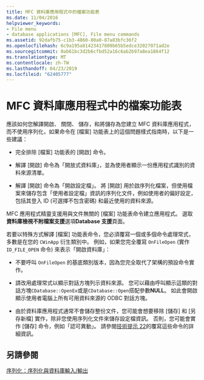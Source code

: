 ```yaml
---
title: MFC 資料庫應用程式中的檔案功能表
ms.date: 11/04/2016
helpviewer_keywords:
- File menu
- database applications [MFC], File menu commands
ms.assetid: 92dafb75-c1b3-4860-80a0-87a83bfc36f2
ms.openlocfilehash: 6c9a195a81423417809b65b5edce32027071ad2e
ms.sourcegitcommit: 0ab61bc3d2b6cfbd52a16c6ab2b97a8ea1864f12
ms.translationtype: MT
ms.contentlocale: zh-TW
ms.lasthandoff: 04/23/2019
ms.locfileid: "62405777"
---
```

# <a name="file-menu-in-an-mfc-database-application"></a>MFC 資料庫應用程式中的檔案功能表

應該如何您解譯開啟、 關閉、 儲存，和將儲存為您建立 MFC 資料庫應用程式，而不使用序列化，如果命令在 [檔案] 功能表上的這個問題樣式指南時，以下是一些建議：

- 完全排除 [檔案] 功能表的 [開啟] 命令。

- 解譯 [開啟] 命令為「開放式資料庫」，並為使用者顯示一份應用程式識別的資料來源清單。

- 解譯 [開啟] 命令為「開啟設定檔」。 將 [開啟] 用於啟序列化檔案，但使用檔案來儲存包含「使用者設定檔」資訊的序列化文件，例如使用者的偏好設定，包括其登入 ID (可選擇不包含密碼) 和最近使用的資料來源。

MFC 應用程式精靈支援用與文件無關的 [檔案] 功能表命令建立應用程式。 選取 **資料庫檢視不附檔案支援**選項**Database 支援**頁面。

若要以特殊方式解譯 [檔案] 功能表命令，您必須覆寫一個或多個命令處理常式，多數是在您的 `CWinApp` 衍生類別中。 例如，如果您完全覆寫 `OnFileOpen` (實作 `ID_FILE_OPEN` 命令) 來表示「開啟資料庫」：

- 不要呼叫 `OnFileOpen` 的基底類別版本，因為您完全取代了架構的預設命令實作。

- 請改用處理常式以顯示對話方塊列示資料來源。 您可以藉由呼叫顯示這類的對話方塊`CDatabase::OpenEx`或是`CDatabase::Open`搭配參數**NULL**。 如此會開啟顯示使用者電腦上所有可用資料來源的 ODBC 對話方塊。

- 由於資料庫應用程式通常不會儲存整份文件，您可能會想要移除 [儲存] 和 [另存新檔] 實作，除非您使用序列化文件來儲存設定檔資訊。 否則，您可能會實作 [儲存] 命令，例如「認可異動」。 請參閱[技術提示 22](../mfc/tn022-standard-commands-implementation.md)的覆寫這些命令的詳細資訊。

## <a name="see-also"></a>另請參閱

[序列化：序列化與資料庫輸入/輸出](../mfc/serialization-serialization-vs-database-input-output.md)
